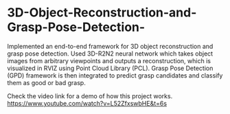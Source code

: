 # 3D-Object-Reconstruction-and-Grasp-Pose-Detection-

Implemented an end-to-end framework for 3D object reconstruction and grasp pose detection. Used 3D-R2N2 neural network which takes object images from arbitrary viewpoints and outputs a reconstruction, which is visualized in RVIZ using Point Cloud Library (PCL). Grasp Pose Detection (GPD) framework is then integrated to predict grasp candidates and classify them as good or bad grasp.

Check the video link for a demo of how this project works.
https://www.youtube.com/watch?v=L52ZfxswbHE&t=6s
